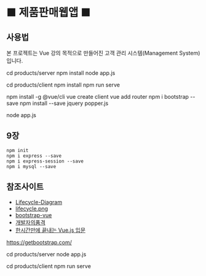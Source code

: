 
# ■ 제품판매웹앱 ■

## 사용법
본 프로젝트는 Vue 강의 목적으로 만들어진 고객 관리 시스템(Management System)입니다.

cd products/server
npm install
node app.js

cd products/client
npm install
npm run serve




npm install -g @vue/cli
vue create client
vue add router
npm i bootstrap --save
npm install --save jquery popper.js

node app.js



## 9장
```
npm init
npm i express --save
npm i express-session --save
npm i mysql --save
```


## 참조사이트
- [Lifecycle-Diagram](https://v2.vuejs.org/v2/guide/instance.html#Lifecycle-Diagram)
- [lifecycle.png](https://v2.vuejs.org/images/lifecycle.png)
- [bootstrap-vue](https://bootstrap-vue.org/)
- [개발자의품격](https://github.com/seungwongo)
- [한시간만에 끝내는 Vue.js 입문](https://github.com/seungwongo/vuejs-1hour)


https://getbootstrap.com/





cd products/server
node app.js


cd products/client
npm run serve


